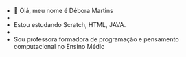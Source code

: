 - 👋 Olá, meu nome é Débora Martins
- 
- Estou estudando Scratch, HTML, JAVA.
- 
- Sou professora formadora de programação e pensamento computacional no Ensino Médio

